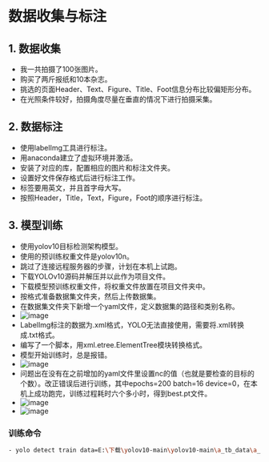 # 数据收集与标注

## 1. 数据收集
- 我一共拍摄了100张图片。
- 购买了两斤报纸和10本杂志。
- 挑选的页面Header、Text、Figure、Title、Foot信息分布比较偏矩形分布。
- 在光照条件较好，拍摄角度尽量在垂直的情况下进行拍摄采集。

## 2. 数据标注
- 使用labelImg工具进行标注。
- 用anaconda建立了虚拟环境并激活。
- 安装了对应的库，配置相应的图片和标注文件夹。
- 设置好文件保存格式后进行标注工作。
- 标签要用英文，并且首字母大写。
- 按照Header，Title，Text，Figure，Foot的顺序进行标注。

## 3. 模型训练
- 使用yolov10目标检测架构模型。
- 使用的预训练权重文件是yolov10n。
- 跳过了连接远程服务器的步骤，计划在本机上试跑。
- 下载YOLOv10源码并解压并以此作为项目文件。
- 下载模型预训练权重文件，将权重文件放置在项目文件夹中。
- 按格式准备数据集文件夹，然后上传数据集。
- 在数据集文件夹下新增一个yaml文件，定义数据集的路径和类别名称。
- ![image](https://github.com/user-attachments/assets/3d7803ff-fd66-443a-9d19-48740dd986a9)
- LabelImg标注的数据为.xml格式，YOLO无法直接使用，需要将.xml转换成.txt格式。
- 编写了一个脚本，用xml.etree.ElementTree模块转换格式。
- 模型开始训练时，总是报错。
- ![image](https://github.com/user-attachments/assets/05ba12ad-6c86-4892-841b-71716ac10385)
- 问题出在没有在之前增加的yaml文件里设置nc的值（也就是要检查的目标的个数）。改正错误后进行训练，其中epochs=200 batch=16 device=0，在本机上成功跑完，训练过程耗时六个多小时，得到best.pt文件。
- ![image](https://github.com/user-attachments/assets/591ef425-1c81-4e15-a5e6-3302ab44281c)
- ![image](https://github.com/user-attachments/assets/77a84c97-d482-460f-8723-e33d7f8a76e7)




### 训练命令
```bash
- yolo detect train data=E:\下载\yolov10-main\yolov10-main\a_tb_data\a_tb.yaml model=yolov10n.pt epochs=200 batch=16 imgsz=640 device=0




